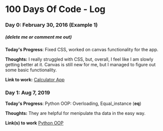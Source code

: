 # 100 Days Of Code - Log

### Day 0: February 30, 2016 (Example 1)
##### (delete me or comment me out)

**Today's Progress**: Fixed CSS, worked on canvas functionality for the app.

**Thoughts:** I really struggled with CSS, but, overall, I feel like I am slowly getting better at it. Canvas is still new for me, but I managed to figure out some basic functionality.

**Link to work:** [Calculator App](http://www.example.com)



### Day 1: Aug 7, 2019

**Today's Progress**: Python OOP: Overloading, Equal_instance (__eq__)

**Thoughts:** They are helpful for menipulate tha data in the easy way.

**Link(s) to work** 
[Python OOP](https://github.com/worasuch/LearnPython.git)
